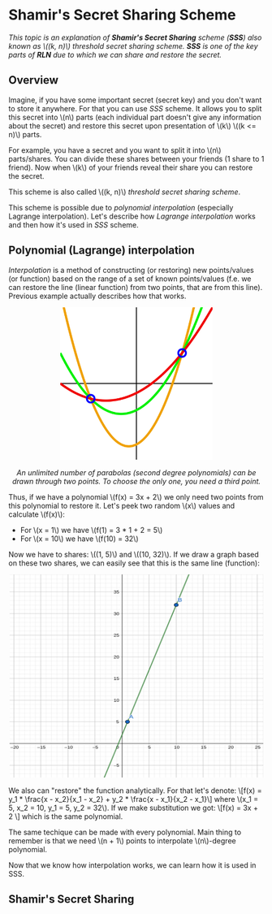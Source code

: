 # Shamir's Secret Sharing Scheme

*This topic is an explanation of **Shamir's Secret Sharing** scheme (**SSS**) also known as \\((k, n)\\) threshold secret sharing scheme. **SSS** is one of the key parts of **RLN** due to which we can share and restore the secret.*

## Overview
Imagine, if you have some important secret (secret key) and you don't want to store it anywhere. For that you can use *SSS* scheme. It allows you to split this secret into \\(n\\) parts (each individual part doesn't give any information about the secret) and restore this secret upon presentation of \\(k\\) \\((k <= n)\\) parts.

For example, you have a secret and you want to split it into \\(n\\) parts/shares. You can divide these shares between your friends (1 share to 1 friend). Now when \\(k\\) of your friends reveal their share you can restore the secret.

This scheme is also called \\((k, n)\\) *threshold secret sharing scheme*.

This scheme is possible due to *polynomial interpolation* (especially Lagrange interpolation). Let's describe how *Lagrange interpolation* works and then how it's used in *SSS* scheme.

## Polynomial (Lagrange) interpolation

*Interpolation* is a method of constructing (or restoring) new points/values (or function) based on the range of a set of known points/values (f.e. we can restore the line (linear function) from two points, that are from this line). Previous example actually describes how that works. 
<p align="center">
    <img src="./images/graph1.png" width="300">
</p>
<p align="center">
    <i>An unlimited number of parabolas (second degree polynomials) can be drawn through two points. To choose the only one, you need a third point.</i>
</p>

Thus, if we have a polynomial \\(f(x) = 3x + 2\\) we only need two points from this polynomial to restore it. Let's peek two random \\(x\\) values and calculate \\(f(x)\\):
* For \\(x = 1\\) we have \\(f(1) = 3 * 1 + 2 = 5\\)
* For \\(x = 10\\) we have \\(f(10) = 32\\)

Now we have to shares: \\((1, 5)\\) and \\((10, 32)\\). If we draw a graph based on these two shares, we can easily see that this is the same line (function):
<p align="center">
    <img src="./images/line.png" width="500" height="400">
</p>

We also can "restore" the function analytically. For that let's denote: \\[f(x) = y_1 * \frac{x - x_2}{x_1 - x_2} + y_2 * \frac{x - x_1}{x_2 - x_1}\\]
where \\(x_1 = 5, x_2 = 10, y_1 = 5, y_2 = 32\\). If we make substitution we got: \\[f(x) = 3x + 2 \\]
which is the same polynomial.

The same techique can be made with every polynomial. Main thing to remember is that we need \\(n + 1\\) points to interpolate \\(n\\)-degree polynomial.

Now that we know how interpolation works, we can learn how it is used in SSS.

## Shamir's Secret Sharing
